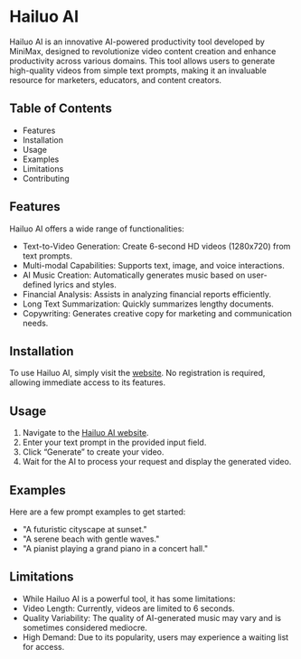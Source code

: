 # Hailuo AI
Hailuo AI is an innovative AI-powered productivity tool developed by MiniMax, designed to revolutionize video content creation and enhance productivity across various domains. This tool allows users to generate high-quality videos from simple text prompts, making it an invaluable resource for marketers, educators, and content creators.

## Table of Contents
- Features
- Installation
- Usage
- Examples
- Limitations
- Contributing

## Features

Hailuo AI offers a wide range of functionalities:
- Text-to-Video Generation: Create 6-second HD videos (1280x720) from text prompts.
- Multi-modal Capabilities: Supports text, image, and voice interactions.
- AI Music Creation: Automatically generates music based on user-defined lyrics and styles.
- Financial Analysis: Assists in analyzing financial reports efficiently.
- Long Text Summarization: Quickly summarizes lengthy documents.
- Copywriting: Generates creative copy for marketing and communication needs.

## Installation

To use Hailuo AI, simply visit the [website](https://hailuoai.net/). No registration is required, allowing immediate access to its features.

## Usage

1. Navigate to the [Hailuo AI website](https://hailuoai.net/).
2. Enter your text prompt in the provided input field.
3. Click “Generate” to create your video.
4. Wait for the AI to process your request and display the generated video.

## Examples

Here are a few prompt examples to get started:
- "A futuristic cityscape at sunset."
- "A serene beach with gentle waves."
- "A pianist playing a grand piano in a concert hall."
  
## Limitations

- While Hailuo AI is a powerful tool, it has some limitations:
- Video Length: Currently, videos are limited to 6 seconds.
- Quality Variability: The quality of AI-generated music may vary and is sometimes considered mediocre.
- High Demand: Due to its popularity, users may experience a waiting list for access.
